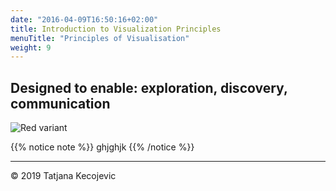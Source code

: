 ```yaml
---
date: "2016-04-09T16:50:16+02:00"
title: Introduction to Visualization Principles
menuTitle: "Principles of Visualisation"
weight: 9
---
```


## Designed to enable: exploration, discovery, communication


![Red variant](/day1/installR/images/.png?width=40pc)


{{% notice note %}}
ghjghjk
{{% /notice %}}

-----------------------------
© 2019 Tatjana Kecojevic
